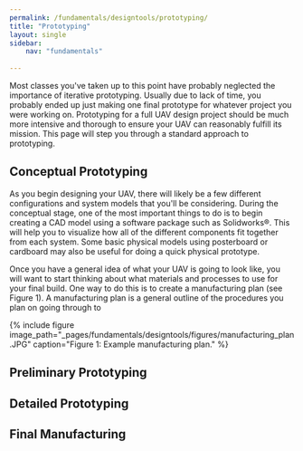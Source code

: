 ```yaml
---
permalink: /fundamentals/designtools/prototyping/
title: "Prototyping"
layout: single
sidebar:
    nav: "fundamentals"
    
---
```


Most classes you've taken up to this point have probably neglected the importance of iterative prototyping. Usually due to lack of time, you probably ended up just making one final prototype for whatever project you were working on. Prototyping for a full UAV design project should be much more intensive and thorough to ensure your UAV can reasonably fulfill its mission. This page will step you through a standard approach to prototyping.

## Conceptual Prototyping
As you begin designing your UAV, there will likely be a few different configurations and system models that you'll be considering. During the conceptual stage, one of the most important things to do is to begin creating a CAD model using a software package such as Solidworks&#x00AE;. This will help you to visualize how all of the different components fit together from each system. Some basic physical models using posterboard or cardboard may also be useful for doing a quick physical prototype.

Once you have a general idea of what your UAV is going to look like, you will want to start thinking about what materials and processes to use for your final build. One way to do this is to create a manufacturing plan (see Figure 1). A manufacturing plan is a general outline of the procedures you plan on going through to 

{% include figure image_path="_pages/fundamentals/designtools/figures/manufacturing_plan.JPG" caption="Figure 1: Example manufacturing plan." %}



## Preliminary Prototyping


## Detailed Prototyping


## Final Manufacturing
